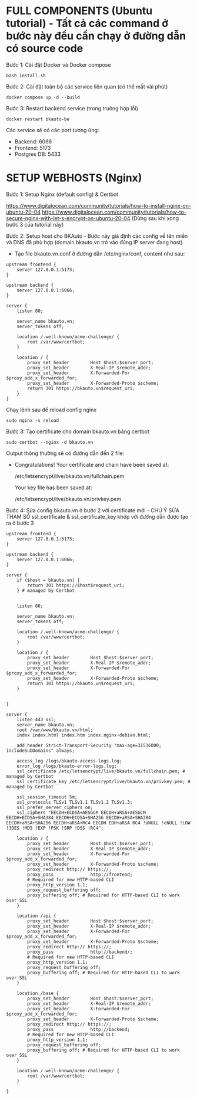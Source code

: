 # FULL COMPONENTS (Ubuntu tutorial) - Tất cả các command ở bước này đều cần chạy ở đường dẫn có source code

Bước 1: Cài đặt Docker và Docker compose

`bash install.sh`

Bước 2: Cài đặt toàn bộ các service liên quan (có thể mất vài phút)

`docker compose up -d --build`

Bước 3: Restart backend service (trong trường hợp lỗi)

`docker restart bkauto-be`

Các service sẽ có các port tương ứng:

- Backend: 6066
- Frontend: 5173
- Postgres DB: 5433

# SETUP WEBHOSTS (Nginx)

Bước 1: Setup Nginx (default config) & Certbot

https://www.digitalocean.com/community/tutorials/how-to-install-nginx-on-ubuntu-20-04
https://www.digitalocean.com/community/tutorials/how-to-secure-nginx-with-let-s-encrypt-on-ubuntu-20-04 (Dừng sau khi xong bước 3 của tutorial này)

Bước 2: Setup host cho BKAuto - Bước này giả định các config về tên miền và DNS đã phù hợp (domain bkauto.vn trỏ vào đúng IP server đang host)

- Tạo file bkauto.vn.conf ở đường dẫn /etc/nginx/conf, content như sau:

```
upstream frontend {
    server 127.0.0.1:5173;
}

upstream backend {
    server 127.0.0.1:6066;
}

server {
    listen 80;

    server_name bkauto.vn;
    server_tokens off;

    location /.well-known/acme-challenge/ {
        root /var/www/certbot;
    }

    location / {
        proxy_set_header        Host $host:$server_port;
        proxy_set_header        X-Real-IP $remote_addr;
        proxy_set_header        X-Forwarded-For $proxy_add_x_forwarded_for;
        proxy_set_header        X-Forwarded-Proto $scheme;
        return 301 https://bkauto.vn$request_uri;
    }
}
```

Chạy lệnh sau để reload config nginx

```
sudo nginx -s reload
```

Bước 3: Tạo certificate cho domain bkauto.vn bằng certbot

```
sudo certbot --nginx -d bkauto.vn
```

Output thông thường sẽ có đường dẫn đến 2 file:

- Congratulations! Your certificate and chain have been saved at:

  /etc/letsencrypt/live/bkauto.vn/fullchain.pem

  Your key file has been saved at:

  /etc/letsencrypt/live/bkauto.vn/privkey.pem

Bước 4: Sửa config bkauto.vn ở bước 2 với certificate mới - CHÚ Ý SỬA THAM SỐ ssl_certificate & ssl_certificate_key khớp với đường dẫn được tạo ra ở bước 3

```
upstream frontend {
    server 127.0.0.1:5173;
}

upstream backend {
    server 127.0.0.1:6066;
}

server {
    if ($host = bkauto.vn) {
        return 301 https://$host$request_uri;
    } # managed by Certbot


    listen 80;

    server_name bkauto.vn;
    server_tokens off;

    location /.well-known/acme-challenge/ {
        root /var/www/certbot;
    }

    location / {
        proxy_set_header        Host $host:$server_port;
        proxy_set_header        X-Real-IP $remote_addr;
        proxy_set_header        X-Forwarded-For $proxy_add_x_forwarded_for;
        proxy_set_header        X-Forwarded-Proto $scheme;
        return 301 https://bkauto.vn$request_uri;
    }


}

server {
    listen 443 ssl;
    server_name bkauto.vn;
    root /var/www/bkauto.vn/html;
    index index.html index.htm index.nginx-debian.html;

    add_header Strict-Transport-Security "max-age=31536000; includeSubDomains" always;
  
    access_log /logs/bkauto-access-logs.log;
    error_log /logs/bkauto-error-logs.log;
    ssl_certificate /etc/letsencrypt/live/bkauto.vn/fullchain.pem; # managed by Certbot
    ssl_certificate_key /etc/letsencrypt/live/bkauto.vn/privkey.pem; # managed by Certbot

    ssl_session_timeout 5m;
    ssl_protocols TLSv1 TLSv1.1 TLSv1.2 TLSv1.3;
    ssl_prefer_server_ciphers on;
    ssl_ciphers "EECDH+ECDSA+AESGCM EECDH+aRSA+AESGCM EECDH+ECDSA+SHA384 EECDH+ECDSA+SHA256 EECDH+aRSA+SHA384 EECDH+aRSA+SHA256 EECDH+aRSA+RC4 EECDH EDH+aRSA RC4 !aNULL !eNULL !LOW !3DES !MD5 !EXP !PSK !SRP !DSS !RC4";

    location / {
        proxy_set_header        Host $host:$server_port;
        proxy_set_header        X-Real-IP $remote_addr;
        proxy_set_header        X-Forwarded-For $proxy_add_x_forwarded_for;
        proxy_set_header        X-Forwarded-Proto $scheme;
        proxy_redirect http:// https://;
        proxy_pass              http://frontend;
        # Required for new HTTP-based CLI
        proxy_http_version 1.1;
        proxy_request_buffering off;
        proxy_buffering off; # Required for HTTP-based CLI to work over SSL
    }

    location /api {
        proxy_set_header        Host $host:$server_port;
        proxy_set_header        X-Real-IP $remote_addr;
        proxy_set_header        X-Forwarded-For $proxy_add_x_forwarded_for;
        proxy_set_header        X-Forwarded-Proto $scheme;
        proxy_redirect http:// https://;
        proxy_pass              http://backend/;
        # Required for new HTTP-based CLI
        proxy_http_version 1.1;
        proxy_request_buffering off;
        proxy_buffering off; # Required for HTTP-based CLI to work over SSL
    }

    location /base {
        proxy_set_header        Host $host:$server_port;
        proxy_set_header        X-Real-IP $remote_addr;
        proxy_set_header        X-Forwarded-For $proxy_add_x_forwarded_for;
        proxy_set_header        X-Forwarded-Proto $scheme;
        proxy_redirect http:// https://;
        proxy_pass              http://backend;
        # Required for new HTTP-based CLI
        proxy_http_version 1.1;
        proxy_request_buffering off;
        proxy_buffering off; # Required for HTTP-based CLI to work over SSL
    }

    location /.well-known/acme-challenge/ {
        root /var/www/certbot;
    }

}

```
